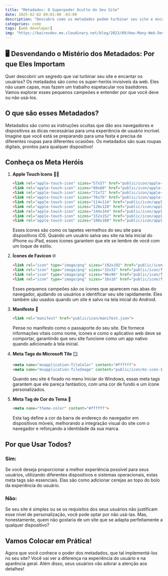 ```yaml
---
title: "Metadados: O Superpoder Oculto do Seu Site"
date: 2025-02-02 09:01:00 -03:00
description: "Descubra como os metadados podem turbinar seu site e encantar usuários."
categories: code
tags: [web developer]
img: "https://bairesdev.mo.cloudinary.net/blog/2023/09/How-Many-Web-Developers-in-the-World-1.jpg?tx=w_650,q_auto"
---
```

## 🖥️ Desvendando o Mistério dos Metadados: Por que Eles Importam

Quer descobrir um segredo que vai turbinar seu site e encantar os usuários? Os metadados são como os super-heróis invisíveis da web. Eles não usam capas, mas fazem um trabalho espetacular nos bastidores. Vamos explorar esses pequenos campeões e entender por que você deve ou não usá-los.

## O que são esses Metadados?

Metadados são como as instruções ocultas que dão aos navegadores e dispositivos as dicas necessárias para uma experiência de usuário incrível. Imagine que você está se preparando para uma festa e precisa de diferentes roupas para diferentes ocasiões. Os metadados são suas roupas digitais, prontos para qualquer dispositivo!

## Conheça os Meta Heróis

1. **Apple Touch Icons** 🧑‍🍎
    ```html
    <link rel="apple-touch-icon" sizes="57x57" href="public/icon/apple-icon-57x57.png">
    <link rel="apple-touch-icon" sizes="60x60" href="public/icon/apple-icon-60x60.png">
    <link rel="apple-touch-icon" sizes="72x72" href="public/icon/apple-icon-72x72.png">
    <link rel="apple-touch-icon" sizes="76x76" href="public/icon/apple-icon-76x76.png">
    <link rel="apple-touch-icon" sizes="114x114" href="public/icon/apple-icon-114x114.png">
    <link rel="apple-touch-icon" sizes="120x120" href="public/icon/apple-icon-120x120.png">
    <link rel="apple-touch-icon" sizes="144x144" href="public/icon/apple-icon-144x144.png">
    <link rel="apple-touch-icon" sizes="152x152" href="public/icon/apple-icon-152x152.png">
    <link rel="apple-touch-icon" sizes="180x180" href="public/icon/apple-icon-180x180.png">
    ```
    Esses ícones são como os tapetes vermelhos do seu site para dispositivos iOS. Quando um usuário salva seu site na tela inicial do iPhone ou iPad, esses ícones garantem que ele se lembre de você com um toque de estilo.

2. **Ícones de Favicon** 🌐
    ```html
    <link rel="icon" type="image/png" sizes="192x192" href="public/icon/android-icon-192x192.png">
    <link rel="icon" type="image/png" sizes="32x32" href="public/icon/favicon-32x32.png">
    <link rel="icon" type="image/png" sizes="96x96" href="public/icon/favicon-96x96.png">
    <link rel="icon" type="image/png" sizes="16x16" href="public/icon/favicon-16x16.png">
    ```
    Esses pequenos campeões são os ícones que aparecem nas abas do navegador, ajudando os usuários a identificar seu site rapidamente. Eles também são usados quando um site é salvo na tela inicial do Android.

3. **Manifesto** 📜
    ```html
    <link rel="manifest" href="public/icon/manifest.json">
    ```
    Pense no manifesto como o passaporte do seu site. Ele fornece informações vitais como nome, ícones e como o aplicativo web deve se comportar, garantindo que seu site funcione como um app nativo quando adicionado à tela inicial.

4. **Meta Tags do Microsoft Tile** 🪟
    ```html
    <meta name="msapplication-TileColor" content="#ffffff">
    <meta name="msapplication-TileImage" content="public/icon/ms-icon-144x144.png">
    ```
    Quando seu site é fixado no menu Iniciar do Windows, essas meta tags garantem que ele pareça fantástico, com uma cor de fundo e um ícone personalizados.

5. **Meta Tag de Cor do Tema** 🎨
    ```html
    <meta name="theme-color" content="#ffffff">
    ```
    Esta tag define a cor da barra de endereço do navegador em dispositivos móveis, melhorando a integração visual do site com o navegador e reforçando a identidade da sua marca.

## Por que Usar Todos?

### Sim:
Se você deseja proporcionar a melhor experiência possível para seus usuários, utilizando diferentes dispositivos e sistemas operacionais, estas meta tags são essenciais. Elas são como adicionar cerejas ao topo do bolo da experiência do usuário.

### Não:
Se seu site é simples ou se os requisitos dos seus usuários não justificam esse nível de personalização, você pode optar por não usá-las. Mas, honestamente, quem não gostaria de um site que se adapta perfeitamente a qualquer dispositivo?

## Vamos Colocar em Prática!

Agora que você conhece o poder dos metadados, que tal implementá-los no seu site? Você vai ver a diferença na experiência do usuário e na aparência geral. Além disso, seus usuários vão adorar a atenção aos detalhes!
